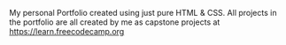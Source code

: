 My personal Portfolio created using just pure HTML & CSS.
All projects in the portfolio are all created by me as capstone projects at https://learn.freecodecamp.org